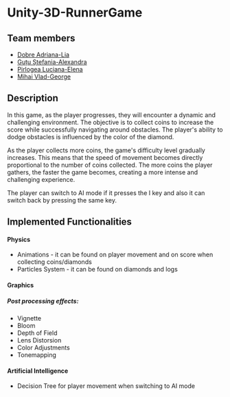 # Unity-3D-RunnerGame

## Team members
- [Dobre Adriana-Lia](https://github.com/DobreAdriana)
- [Guțu Ștefania-Alexandra](https://github.com/StefaniaGutu)
- [Pirlogea Luciana-Elena](https://github.com/LucianaPirlogea)
- [Mihai Vlad-George](https://github.com/mihaivladgeorge)

## Description
In this game, as the player progresses, they will encounter a dynamic and challenging environment. The objective is to collect coins to increase the score while successfully navigating around obstacles. The player's ability to dodge obstacles is influenced by the color of the diamond.

As the player collects more coins, the game's difficulty level gradually increases. This means that the speed of movement becomes directly proportional to the number of coins collected. The more coins the player gathers, the faster the game becomes, creating a more intense and challenging experience.

The player can switch to AI mode if it presses the I key and also it can switch back by pressing the same key.

## Implemented Functionalities
#### Physics
- Animations - it can be found on player movement and on score when collecting coins/diamonds
- Particles System - it can be found on diamonds and logs

#### Graphics
##### Post processing effects:
- Vignette
- Bloom
- Depth of Field
- Lens Distorsion
- Color Adjustments
- Tonemapping

#### Artificial Intelligence
- Decision Tree for player movement when switching to AI mode
